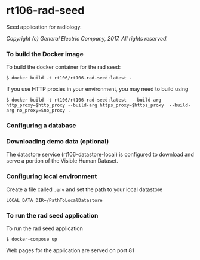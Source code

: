 # rt106-rad-seed
Seed application for radiology.

_Copyright (c) General Electric Company, 2017.  All rights reserved._

### To build the Docker image

To build the docker container for the rad seed:

    $ docker build -t rt106/rt106-rad-seed:latest .

If you use HTTP proxies in your environment, you may need to build using

    $ docker build -t rt106/rt106-rad-seed:latest  --build-arg http_proxy=$http_proxy --build-arg https_proxy=$https_proxy  --build-arg no_proxy=$no_proxy .

### Configuring a database

### Downloading demo data (optional)
The datastore service (rt106-datastore-local) is configured to download and serve a portion of the Visible Human Dataset.

### Configuring local environment

Create a file called ```.env``` and set the path to your local datastore

```
LOCAL_DATA_DIR=/PathToLocalDatastore
```

### To run the rad seed application

To run the rad seed application

```
$ docker-compose up
```

Web pages for the application are served on port 81
